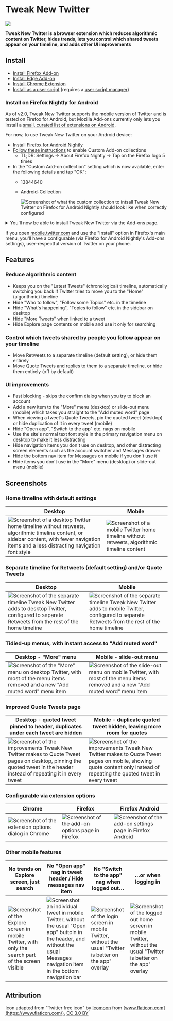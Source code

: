 # Tweak New Twitter

![](icons/icon128.png)

**Tweak New Twitter is a browser extension which reduces algorithmic content on Twitter, hides trends, lets you control which shared tweets appear on your timeline, and adds other UI improvements**

## Install

* [Install Firefox Add-on](https://addons.mozilla.org/en-US/firefox/addon/tweak-new-twitter/)
* [Install Edge Add-on](https://microsoftedge.microsoft.com/addons/detail/tweak-new-twitter/foccddlibbeccjiobcnakipdpkjiijjp)
* [Install Chrome Extension](https://chrome.google.com/webstore/detail/tweak-new-twitter/kpmjjdhbcfebfjgdnpjagcndoelnidfj)
* [Install as a user script](https://greasyfork.org/en/scripts/387773-tweak-new-twitter) (requires a [user script manager](https://greasyfork.org/en#home-step-1))

### Install on Firefox Nightly for Android

As of v2.0, Tweak New Twitter supports the mobile version of Twitter and is tested on Firefox for Android, but Mozilla Add-ons currently only lets you install a [small, curated list of extensions on Android](https://addons.mozilla.org/en-US/android/).

For now, to use Tweak New Twitter on your Android device:

- Install [Firefox for Android Nightly](https://play.google.com/store/apps/details?id=org.mozilla.fenix)
- [Follow these instructions](https://blog.mozilla.org/addons/2020/09/29/expanded-extension-support-in-firefox-for-android-nightly/) to enable Custom Add-on collections
  - TL;DR: Settings → About Firefox Nightly → Tap on the Firefox logo 5 times
- In the "Custom Add-on collection" setting which is now available, enter the following details and tap "OK":
  - 13844640
  - Android-Collection

    ![Screenshot of what the custom collection to intsall Tweak New Twitter on Firefox for Android Nightly should look like when correctly configured](screenshots/install_custom_collection.png)

<details>
  <summary>
  You'll now be able to install Tweak New Twitter via the Add-ons page.
  </summary>
  <img src="/insin/tweak-new-twitter/raw/master/screenshots/install_addons.png" alt="Screenshot of the Add-ons page in Firefox Nightly for Android setting up the Custom Add-on collection with the details above" style="max-width:100%;">
</details>

If you open [mobile.twitter.com](https://mobile.twitter.com) and use the "Install" option in Firefox's main menu, you'll have a configurable (via Firefox for Android Nightly's Add-ons settings), user-respectful version of Twitter on your phone.

## Features

### Reduce algorithmic content

- Keeps you on the "Latest Tweets" (chronological) timeline, automatically switching you back if Twitter tries to move you to the "Home" (algorithmic) timeline
- Hide "Who to follow", "Follow some Topics" etc. in the timeline
- Hide "What's happening", "Topics to follow" etc. in the sidebar on desktop
- Hide "More Tweets" when linked to a tweet
- Hide Explore page contents on mobile and use it only for searching

### Control which tweets shared by people you follow appear on your timeline

- Move Retweets to a separate timeline (default setting), or hide them entirely
- Move Quote Tweets and replies to them to a separate timeline, or hide them entirely (off by default)

### UI improvements

- Fast blocking - skips the confirm dialog when you try to block an account
- Add a new item to the "More" menu (desktop) or slide-out menu (mobile) which takes you straight to the "Add muted word" page
- When viewing a tweet's Quote Tweets, pin the quoted tweet (desktop) or hide duplication of it in every tweet (mobile)
- Hide "Open app", "Switch to the app" etc. nags on mobile
- Use the site's normal text font style in the primary navigation menu on desktop to make it less distracting
- Hide navigation items you don't use on desktop, and other distracting screen elements such as the account switcher and Messages drawer
- Hide the bottom nav item for Messages on mobile if you don't use it
- Hide items you don't use in the "More" menu (desktop) or slide-out menu (mobile)

## Screenshots

### Home timeline with default settings

| Desktop | Mobile |
| - | - |
| ![Screenshot of a desktop Twitter home timeline without retweets, algorithmic timeline content, or sidebar content, with fewer navigation items and a less distracting navigation font style](screenshots/timeline.png) | ![Screenshot of a mobile Twitter home timeline without retweets, algorithmic timeline content](screenshots/firefox_android_timeline.jpg) |

### Separate timeline for Retweets (default setting) and/or Quote Tweets

| Desktop | Mobile |
| - | - |
| ![Screenshot of the separate timeline Tweak New Twitter adds to desktop Twitter, configured to separate Retweets from the rest of the home timeline](screenshots/shared_tweets.png) | ![Screenshot of the separate timeline Tweak New Twitter adds to mobile Twitter, configured to separate Retweets from the rest of the home timeline](screenshots/firefox_android_shared_tweets.jpg) |

### Tidied-up menus, with instant access to "Add muted word"

| Desktop - "More" menu | Mobile - slide-out menu |
| - | - |
| ![Screenshot of the "More" menu on desktop Twitter, with most of the menu items removed and a new "Add muted word" menu item](screenshots/more_menu.png) | ![Screenshot of the slide-out menu on mobile Twitter, with most of the menu items removed and a new "Add muted word" menu item](screenshots/firefox_android_menu.jpg) |

### Improved Quote Tweets page

| Desktop - quoted tweet pinned to header, duplicates under each tweet are hidden | Mobile - duplicate quoted tweet hidden, leaving more room for quotes  |
| - | - |
| ![Screenshot of the improvements Tweak New Twitter makes to Quote Tweet pages on desktop, pinning the quoted tweet in the header instead of repeating it in every tweet](screenshots/quote_tweets.png) | ![Screenshot of the improvements Tweak New Twitter makes to Quote Tweet pages on mobile, showing quote content only instead of repeating the quoted tweet in every tweet](screenshots/firefox_android_quote_tweets.jpg) |

### Configurable via extension options

| Chrome | Firefox | Firefox Android |
| - | - | - |
| ![Screenshot of the extension options dialog in Chrome](screenshots/chrome_options_dark.png) | ![Screenshot of the add-on options page in Firefox](screenshots/firefox_options_dark.png) | ![Screenshot of the add-on settings page in Firefox Android](screenshots/firefox_android_settings.jpg) |

### Other mobile features

| No trends on Explore screen, just search | No "Open app" nag in tweet header / Hide messages nav item |No "Switch to the app" nag when logged out… | …or when logging in
| - | - | - | - |
| ![Screenshot of the Explore screen in mobile Twitter, with only the search part of the screen visible](screenshots/firefox_android_explore.jpg) | ![Screenshot an individual tweet in mobile Twitter, without the usual "Open app" buttoin in the header, and without the usual Messages navigation item in the bottom navigation bar](screenshots/firefox_android_tweet.jpg) | ![Screenshot of the login screen in mobile Twitter, without the usual "Twitter is better on the app" overlay](screenshots/firefox_android_no_nag_home.jpg) | ![Screenshot of the logged out home screen in mobile Twitter, without the usual "Twitter is better on the app" overlay](screenshots/firefox_android_no_nag_login.jpg) |

## Attribution

Icon adapted from "Twitter free icon" by [Icomoon](https://icomoon.io/) from [www.flaticon.com](https://www.flaticon.com/), [CC 3.0 BY](https://creativecommons.org/licenses/by/3.0/)
